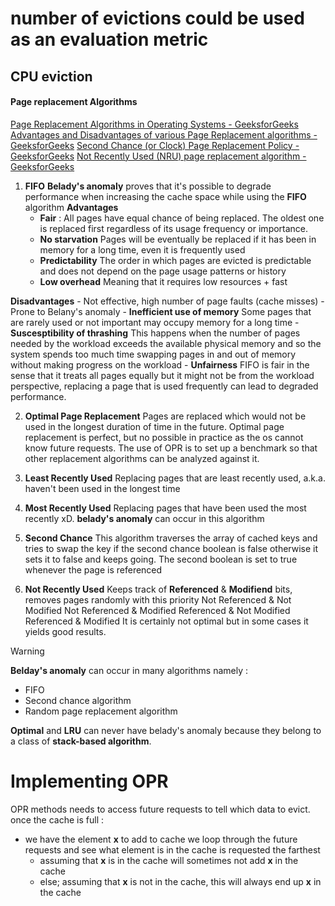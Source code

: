 # number of evictions could be used as an evaluation metric
## CPU eviction
#### Page replacement Algorithms
[Page Replacement Algorithms in Operating Systems - GeeksforGeeks](https://www.geeksforgeeks.org/page-replacement-algorithms-in-operating-systems/)
[Advantages and Disadvantages of various Page Replacement algorithms - GeeksforGeeks](https://www.geeksforgeeks.org/advantages-and-disadvantages-of-various-page-replacement-algorithms/?ref=rp)
[Second Chance (or Clock) Page Replacement Policy - GeeksforGeeks](https://www.geeksforgeeks.org/second-chance-or-clock-page-replacement-policy/?ref=rp)
[Not Recently Used (NRU) page replacement algorithm - GeeksforGeeks](https://www.geeksforgeeks.org/not-recently-used-nru-page-replacement-algorithm/?ref=rp)

1. **FIFO** 
**Belady's anomaly** proves that it's possible to degrade performance when increasing the cache space while using the **FIFO** algorithm
**Advantages**
	- **Fair** : 
		All pages have equal chance of being replaced. The oldest one is replaced first regardless of its usage frequency or importance.
	- **No starvation**
		Pages will be eventually be replaced if it has been in memory for a long time, even it is frequently used
	- **Predictability**
		The order in which pages are evicted is predictable and does not depend on the page usage patterns or history
	- **Low overhead**
		Meaning that it requires low resources + fast

**Disadvantages**
	- Not effective, high number of page faults (cache misses)
	- Prone to Belany's anomaly
	- **Inefficient use of memory**
		Some pages that are rarely used or not important may occupy memory for a long time
	- **Suscesptibility of thrashing**
		This happens when the number of pages needed by the workload exceeds the available physical memory and so the system spends too much time swapping pages in and out of memory without making progress on the workload
	- **Unfairness**
		FIFO is fair in the sense that it treats all pages equally but it might not be from the workload perspective, replacing a page that is used frequently can lead to degraded performance.

2. **Optimal Page Replacement**
Pages are replaced which would not be used in the longest duration of time in the future.
Optimal page replacement is perfect, but no possible in practice as the os cannot know future requests. The use of OPR is to set up a benchmark so that other replacement algorithms can be analyzed against it.

3. **Least Recently Used** 
Replacing pages that are least recently used, a.k.a. haven't been used in the longest time

4. **Most Recently Used**
Replacing pages that have been used the most recently xD. **belady's anomaly** can occur in this algorithm

5. **Second Chance**
This algorithm traverses the array of cached keys and tries to swap the key if the second chance boolean is false otherwise it sets it to false and keeps going. The second boolean is set to true whenever the page is referenced

6. **Not Recently Used**
Keeps track of **Referenced** & **Modifiend** bits, removes pages randomly with this priority
	Not Referenced & Not Modified
	Not Referenced & Modified
	Referenced & Not Modified
	Referenced & Modified
It is certainly not optimal but in some cases it yields good results.

> [!WARNING] 
> **Belday's anomaly** can occur in many algorithms namely :
> - FIFO
> - Second chance algorithm
> - Random page replacement algorithm

**Optimal** and **LRU** can never have belady's anomaly because they belong to a class of **stack-based algorithm**.

# Implementing OPR
OPR methods needs to access future requests to tell which data to evict.
once the cache is full :
- we have the element **x** to add to cache we loop through the future requests and see what element is in the cache is requested the farthest
	- assuming that **x** is in the cache will sometimes not add **x** in the cache
	- else; assuming that **x** is not in the cache, this will always end up **x** in the cache





